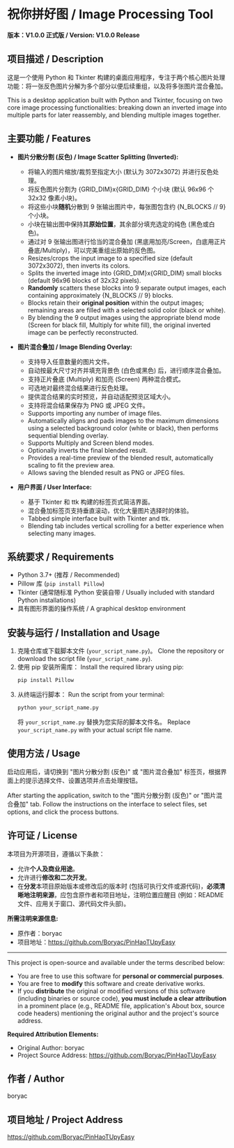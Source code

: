 # 祝你拼好图 / Image Processing Tool

**版本：V1.0.0 正式版 / Version: V1.0.0 Release**

## 项目描述 / Description

这是一个使用 Python 和 Tkinter 构建的桌面应用程序，专注于两个核心图片处理功能：将一张反色图片分解为多个部分以便后续重组，以及将多张图片混合叠加。

This is a desktop application built with Python and Tkinter, focusing on two core image processing functionalities: breaking down an inverted image into multiple parts for later reassembly, and blending multiple images together. 

## 主要功能 / Features

*   **图片分散分割 (反色) / Image Scatter Splitting (Inverted):**
    *   将输入的图片缩放/裁剪至指定大小 (默认为 3072x3072) 并进行反色处理。
    *   将反色图片分割为 {GRID_DIM}x{GRID_DIM} 个小块 (默认 96x96 个 32x32 像素小块)。
    *   将这些小块**随机**分散到 9 张输出图片中，每张图包含约 {N_BLOCKS // 9} 个小块。
    *   小块在输出图中保持其**原始位置**，其余部分填充选定的纯色 (黑色或白色)。
    *   通过对 9 张输出图进行恰当的混合叠加 (黑底用加亮/Screen，白底用正片叠底/Multiply)，可以完美重组出原始的反色图。
    *   Resizes/crops the input image to a specified size (default 3072x3072), then inverts its colors.
    *   Splits the inverted image into {GRID_DIM}x{GRID_DIM} small blocks (default 96x96 blocks of 32x32 pixels).
    *   **Randomly** scatters these blocks into 9 separate output images, each containing approximately {N_BLOCKS // 9} blocks.
    *   Blocks retain their **original position** within the output images; remaining areas are filled with a selected solid color (black or white).
    *   By blending the 9 output images using the appropriate blend mode (Screen for black fill, Multiply for white fill), the original inverted image can be perfectly reconstructed.

*   **图片混合叠加 / Image Blending Overlay:**
    *   支持导入任意数量的图片文件。
    *   自动按最大尺寸对齐并填充背景色 (白色或黑色) 后，进行顺序混合叠加。
    *   支持正片叠底 (Multiply) 和加亮 (Screen) 两种混合模式。
    *   可选地对最终混合结果进行反色处理。
    *   提供混合结果的实时预览，并自动适配预览区域大小。
    *   支持将混合结果保存为 PNG 或 JPEG 文件。
    *   Supports importing any number of image files.
    *   Automatically aligns and pads images to the maximum dimensions using a selected background color (white or black), then performs sequential blending overlay.
    *   Supports Multiply and Screen blend modes.
    *   Optionally inverts the final blended result.
    *   Provides a real-time preview of the blended result, automatically scaling to fit the preview area.
    *   Allows saving the blended result as PNG or JPEG files.

*   **用户界面 / User Interface:**
    *   基于 Tkinter 和 ttk 构建的标签页式简洁界面。
    *   混合叠加标签页支持垂直滚动，优化大量图片选择时的体验。
    *   Tabbed simple interface built with Tkinter and ttk.
    *   Blending tab includes vertical scrolling for a better experience when selecting many images.

## 系统要求 / Requirements

*   Python 3.7+ (推荐 / Recommended)
*   Pillow 库 (`pip install Pillow`)
*   Tkinter (通常随标准 Python 安装自带 / Usually included with standard Python installations)
*   具有图形界面的操作系统 / A graphical desktop environment

## 安装与运行 / Installation and Usage

1.  克隆仓库或下载脚本文件 (`your_script_name.py`)。
    Clone the repository or download the script file (`your_script_name.py`).
2.  使用 pip 安装所需库：
    Install the required library using pip:
    ```bash
    pip install Pillow
    ```
3.  从终端运行脚本：
    Run the script from your terminal:
    ```bash
    python your_script_name.py
    ```
    将 `your_script_name.py` 替换为您实际的脚本文件名。
    Replace `your_script_name.py` with your actual script file name.

## 使用方法 / Usage

启动应用后，请切换到 "图片分散分割 (反色)" 或 "图片混合叠加" 标签页，根据界面上的提示选择文件、设置选项并点击处理按钮。

After starting the application, switch to the "图片分散分割 (反色)" or "图片混合叠加" tab. Follow the instructions on the interface to select files, set options, and click the process buttons.

## 许可证 / License

本项目为开源项目，遵循以下条款：

*   允许**个人及商业用途**。
*   允许进行**修改和二次开发**。
*   在**分发**本项目原始版本或修改后的版本时 (包括可执行文件或源代码)，**必须清晰地注明来源**，应包含原作者和项目地址，注明位置应醒目 (例如：README 文件、应用关于窗口、源代码文件头部)。

**所需注明来源信息:**
*   原作者：boryac
*   项目地址：https://github.com/Boryac/PinHaoTUpyEasy

---

This project is open-source and available under the terms described below:

*   You are free to use this software for **personal or commercial purposes**.
*   You are free to **modify** this software and create derivative works.
*   If you **distribute** the original or modified versions of this software (including binaries or source code), **you must include a clear attribution** in a prominent place (e.g., README file, application's About box, source code headers) mentioning the original author and the project's source address.

**Required Attribution Elements:**
*   Original Author: boryac
*   Project Source Address: https://github.com/Boryac/PinHaoTUpyEasy

## 作者 / Author

boryac

## 项目地址 / Project Address

https://github.com/Boryac/PinHaoTUpyEasy
